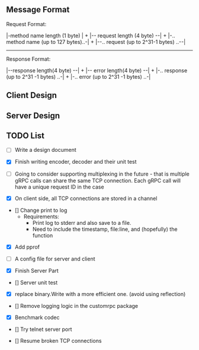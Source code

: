 ## Message Format

Request Format:

|-method name length (1 byte) |  +  |-- request length (4 byte) --|  +  |-.. method name (up to 127 bytes)..-|  +   |--.. request (up to 2^31-1 bytes) ..--|

---------------------
Response Format:

|--response length(4 byte) --|  +  |-- error length(4 byte) --|   +   |-.. response (up to 2^31 -1 bytes) ..-|  +  |-.. error (up to 2^31 -1 bytes) ..-|


## Client Design

## Server Design



## TODO List

- [ ] Write a design document

- [x] Finish writing encoder, decoder and their unit test

- [ ] Going to consider supporting multiplexing in the future - that is multiple gRPC calls can share the same TCP connection. 
Each gRPC call will have a unique request ID in the case

- [x] On client side, all TCP connections are stored in a channel

- [] Change print to log
     - Requirements:
        - Print log to stderr and also save to a file.
        - Need to include the timestamp, file:line, and (hopefully) the function

- [x] Add pprof

- [ ] A config file for server and client
    
- [x] Finish Server Part

- [] Server unit test

- [x] replace binary.Write with a more efficient one. (avoid using reflection)

- [] Remove logging logic in the customrpc package

- [x] Benchmark codec

- [] Try telnet server port

- [] Resume broken TCP connections